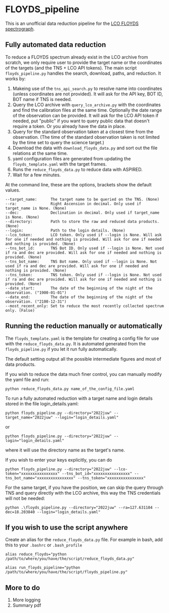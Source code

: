 # FLOYDS_pipeline

This is an unofficial data reduction pipeline for the [LCO FLOYDS spectrograph](https://lco.global/observatory/instruments/floyds/).

## Fully automated data reduction

To reduce a FLOYDS spectrum already exist in the LCO archive from scratch, we only require user to provide the target name or the coordinates of the targets (and the TNS + LCO API tokens). The main script `floyds_pipeline.py` handles the search, download, paths, and reduction. It works by:

1. Makeing use of the `tns_api_search.py` to resolve name into coordinates (unless coordinates are not provided). It will ask for the API key, BOT ID, BOT name if TNS is needed.
2. Query the LCO archive with `query_lco_archive.py` with the coordinates and find the calibration files at the same time. Optionally the date range of the observation can be provided. It will ask for the LCO API token if needed, put "public" if you want to query public data that doesn't require a token. Or you already have the data in place.
3. Query for the standard observation taken at a closest time from the observation. (The time of the standard observation taken is not limited by the time set to query the science target.)
4. Download the data with `download_floyds_data.py` and sort out the file relations at the same time.
5. yaml configuration files are generated from updating the `floyds_template.yaml` with the target frames.
6. Runs the `reduce_floyds_data.py` to reduce data with ASPIRED.
7. Wait for a few minutes.

At the command line, these are the options, brackets show the default values.

```
--target_name:      The target name to be queried on the TNS. (None)
--ra:               Right Ascension in decimal. Only used if target_name is None. (None)
--dec:              Declination in decimal. Only used if target_name is None. (None)
--directory:        Path to store the raw and reduced data products. (None)
--login:            Path to the login details. (None)
--lco_token:        LCO token. Only used if --login is None. Will ask for one if needed and nothing is provided. Will ask for one if needed and nothing is provided. (None)
--tns_bot_id:       TNS Bot ID. Only used if --login is None. Not used if ra and dec are provided. Will ask for one if needed and nothing is provided. (None)
--tns_bot_name:     TNS Bot name. Only used if --login is None. Not used if ra and dec are provided. Will ask for one if needed and nothing is provided. (None)
--tns_token:        TNS token. Only used if --login is None. Not used if ra and dec are provided. Will ask for one if needed and nothing is provided. (None)
--date_start:       The date of the beginning of the night of the observation. ("1900-01-01")
--date_end:         The date of the beginning of the night of the observation. ("2100-12-31")
--most_recent_only: Set to reduce the most recently collected spectrum only. (False)  
```

## Running the reduction manually or automatically

The `floyds_template.yaml` is the template for creating a config file for use with the `reduce_floyds_data.py`. It is automated generated from the `floyds_pipeline.py` if you let it run fully automatically.

The default setting output all the possible intermediate figures and most of data products.

If you wish to reduce the data much finer control, you can manually modify the yaml file and run:

`python reduce_floyds_data.py name_of_the_config_file.yaml`

To run a fully automated reduction with a target name and login details stored in the file login_details.yaml:

`python floyds_pipeline.py --directory="2022juw" --target_name="2022juw" --login="login_details.yaml"`

or

`python floyds_pipeline.py --directory="2022juw" --login="login_details.yaml"`

where it will use the directory name as the target's name.

If you wish to enter your keys explicitly, you can do

`python floyds_pipeline.py --directory="2022juw" --lco-token="xxxxxxxxxxxxxxxx" --tns_bot_id="xxxxxxxxxxxxxxxx" --tns_bot_name="xxxxxxxxxxxxxxxx" --tns_token="xxxxxxxxxxxxxxxx"`

For the same target, if you have the position, we can skip the query through TNS and query directly with the LCO archive, this way the TNS credentials will not be needed:

`python .\floyds_pipeline.py --directory="2022juw" --ra=127.631104 --dec=18.203840 --login="login_details.yaml"`

## If you wish to use the script anywhere

Create an alias for the `reduce_floyds_data.py` file. For example in bash, add this to your `.bashrc` or `.bash_profile`

`alias reduce_floyds="python /path/to/where/you/have/the/script/reduce_floyds_data.py"`

`alias run_floyds_pipeline="python /path/to/where/you/have/the/script/floyds_pipeline.py"`

## More to do

1. More logging
2. Summary pdf
